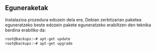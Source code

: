 ## Eguneraketak

Instalazioa prozedura edozein dela ere, Debian zerbitzarian paketea eguneratzeko beste edozein pakete eguneratzeko erabiltzen den teknika berdina erabiliko da:

```bash
root@backups:~# apt-get update
root@backups:~# apt-get upgrade
```


